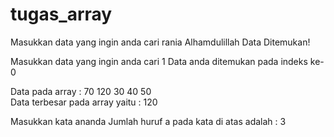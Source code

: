 # tugas_array
Masukkan data yang ingin anda cari
rania
Alhamdulillah Data Ditemukan!

Masukkan data yang ingin anda cari
1
Data anda ditemukan pada indeks ke-0

Data pada array :
70	120	30	40	50	
 Data terbesar pada array yaitu : 120
 
 Masukkan kata ananda
Jumlah huruf a pada kata di atas adalah : 3

